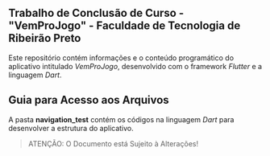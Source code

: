 ## Trabalho de Conclusão de Curso - "VemProJogo" - Faculdade de Tecnologia de Ribeirão Preto
Este repositório contém informações e o conteúdo programático do aplicativo intitulado *VemProJogo*, desenvolvido com o framework *Flutter* e a linguagem *Dart*.

## Guia para Acesso aos Arquivos
A pasta **navigation_test** contém os códigos na linguagem *Dart* para desenvolver a estrutura do aplicativo.

> ATENÇÃO: O Documento está Sujeito à Alterações!
